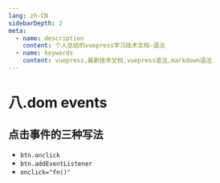 ```yaml
---
lang: zh-CN
sidebarDepth: 2
meta:
  - name: description
    content: 个人总结的vuepress学习技术文档-语法
  - name: keywords
    content: vuepress,最新技术文档,vuepress语法,markdown语法
---
```


# 八.dom events

## 点击事件的三种写法

- `btn.οnclick`
- `btn.addEventListener`
- `onclick="fn()"`

